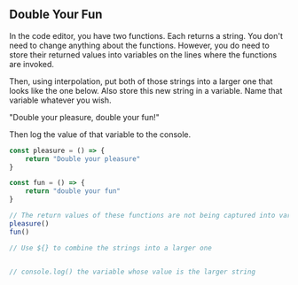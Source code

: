 ## Double Your Fun

In the code editor, you have two functions. Each returns a string. You don't need to change anything about the functions. However, you do need to store their returned values into variables on the lines where the functions are invoked.

Then, using interpolation, put both of those strings into a larger one that looks like the one below. Also store this new string in a variable. Name that variable whatever you wish.

"Double your pleasure, double your fun!"

Then log the value of that variable to the console.

```js
const pleasure = () => {
	return "Double your pleasure"
}

const fun = () => {
	return "double your fun"
}

// The return values of these functions are not being captured into variables
pleasure()
fun()

// Use ${} to combine the strings into a larger one


// console.log() the variable whose value is the larger string
```
